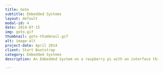 ```yaml
---
title: Goto
subtitle: Embedded Systems
layout: default
modal-id: 4
date: 2014-07-15
img: goto.gif
thumbnail: goto-thumbnail.gif
alt: image-alt
project-date: April 2014
client: Start Bootstrap
category: Embedded Systems
description: An Embedded System on a raspberry pi with an interface through SSH to help astronomers find and track stars on a mock real-world telescope.

---
```

